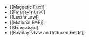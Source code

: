 - [[Magnetic Flux]]
- [[Faraday's Law]]
- [[Lenz's Law]]
- [[Motional EMF]]
- [[Generators]]
- [[Faraday's Law and Induced Fields]]